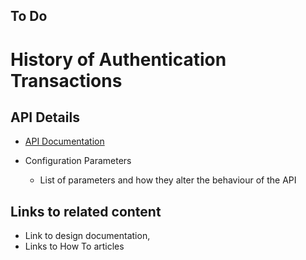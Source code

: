 ## To Do

# History of Authentication Transactions

## API Details
* [API Documentation](https://nayakrounak.gitbook.io/mosip-docs/v/1.2.0/modules/identity-services/id-authentication/IDA-API-Documentation.md)

* Configuration Parameters
    * List of parameters and how they alter the behaviour of the API

## Links to related content
* Link to design documentation,
* Links to How To articles
